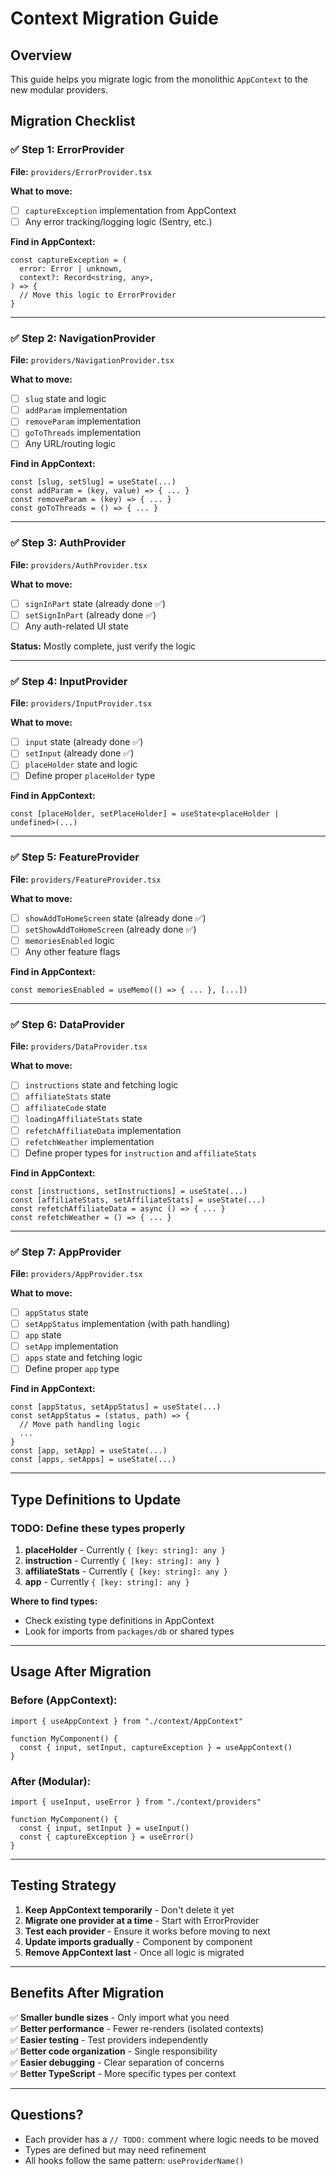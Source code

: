 # Context Migration Guide

## Overview

This guide helps you migrate logic from the monolithic `AppContext` to the new modular providers.

## Migration Checklist

### ✅ Step 1: ErrorProvider

**File:** `providers/ErrorProvider.tsx`

**What to move:**

- [ ] `captureException` implementation from AppContext
- [ ] Any error tracking/logging logic (Sentry, etc.)

**Find in AppContext:**

```tsx
const captureException = (
  error: Error | unknown,
  context?: Record<string, any>,
) => {
  // Move this logic to ErrorProvider
}
```

---

### ✅ Step 2: NavigationProvider

**File:** `providers/NavigationProvider.tsx`

**What to move:**

- [ ] `slug` state and logic
- [ ] `addParam` implementation
- [ ] `removeParam` implementation
- [ ] `goToThreads` implementation
- [ ] Any URL/routing logic

**Find in AppContext:**

```tsx
const [slug, setSlug] = useState(...)
const addParam = (key, value) => { ... }
const removeParam = (key) => { ... }
const goToThreads = () => { ... }
```

---

### ✅ Step 3: AuthProvider

**File:** `providers/AuthProvider.tsx`

**What to move:**

- [ ] `signInPart` state (already done ✅)
- [ ] `setSignInPart` (already done ✅)
- [ ] Any auth-related UI state

**Status:** Mostly complete, just verify the logic

---

### ✅ Step 4: InputProvider

**File:** `providers/InputProvider.tsx`

**What to move:**

- [ ] `input` state (already done ✅)
- [ ] `setInput` (already done ✅)
- [ ] `placeHolder` state and logic
- [ ] Define proper `placeHolder` type

**Find in AppContext:**

```tsx
const [placeHolder, setPlaceHolder] = useState<placeHolder | undefined>(...)
```

---

### ✅ Step 5: FeatureProvider

**File:** `providers/FeatureProvider.tsx`

**What to move:**

- [ ] `showAddToHomeScreen` state (already done ✅)
- [ ] `setShowAddToHomeScreen` (already done ✅)
- [ ] `memoriesEnabled` logic
- [ ] Any other feature flags

**Find in AppContext:**

```tsx
const memoriesEnabled = useMemo(() => { ... }, [...])
```

---

### ✅ Step 6: DataProvider

**File:** `providers/DataProvider.tsx`

**What to move:**

- [ ] `instructions` state and fetching logic
- [ ] `affiliateStats` state
- [ ] `affiliateCode` state
- [ ] `loadingAffiliateStats` state
- [ ] `refetchAffiliateData` implementation
- [ ] `refetchWeather` implementation
- [ ] Define proper types for `instruction` and `affiliateStats`

**Find in AppContext:**

```tsx
const [instructions, setInstructions] = useState(...)
const [affiliateStats, setAffiliateStats] = useState(...)
const refetchAffiliateData = async () => { ... }
const refetchWeather = () => { ... }
```

---

### ✅ Step 7: AppProvider

**File:** `providers/AppProvider.tsx`

**What to move:**

- [ ] `appStatus` state
- [ ] `setAppStatus` implementation (with path handling)
- [ ] `app` state
- [ ] `setApp` implementation
- [ ] `apps` state and fetching logic
- [ ] Define proper `app` type

**Find in AppContext:**

```tsx
const [appStatus, setAppStatus] = useState(...)
const setAppStatus = (status, path) => {
  // Move path handling logic
  ...
}
const [app, setApp] = useState(...)
const [apps, setApps] = useState(...)
```

---

## Type Definitions to Update

### TODO: Define these types properly

1. **placeHolder** - Currently `{ [key: string]: any }`
2. **instruction** - Currently `{ [key: string]: any }`
3. **affiliateStats** - Currently `{ [key: string]: any }`
4. **app** - Currently `{ [key: string]: any }`

**Where to find types:**

- Check existing type definitions in AppContext
- Look for imports from `packages/db` or shared types

---

## Usage After Migration

### Before (AppContext):

```tsx
import { useAppContext } from "./context/AppContext"

function MyComponent() {
  const { input, setInput, captureException } = useAppContext()
}
```

### After (Modular):

```tsx
import { useInput, useError } from "./context/providers"

function MyComponent() {
  const { input, setInput } = useInput()
  const { captureException } = useError()
}
```

---

## Testing Strategy

1. **Keep AppContext temporarily** - Don't delete it yet
2. **Migrate one provider at a time** - Start with ErrorProvider
3. **Test each provider** - Ensure it works before moving to next
4. **Update imports gradually** - Component by component
5. **Remove AppContext last** - Once all logic is migrated

---

## Benefits After Migration

✅ **Smaller bundle sizes** - Only import what you need  
✅ **Better performance** - Fewer re-renders (isolated contexts)  
✅ **Easier testing** - Test providers independently  
✅ **Better code organization** - Single responsibility  
✅ **Easier debugging** - Clear separation of concerns  
✅ **Better TypeScript** - More specific types per context

---

## Questions?

- Each provider has a `// TODO:` comment where logic needs to be moved
- Types are defined but may need refinement
- All hooks follow the same pattern: `useProviderName()`
